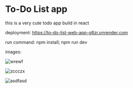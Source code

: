 # To-Do List app

this is a very cute todo app build in react

deployment: https://to-do-list-web-app-g8zr.onrender.com

run command: npm install; npm run dev

images:

![wrewf](https://github.com/user-attachments/assets/97c5cdb1-1aec-4bc7-a537-1fe921a062d1)

![zccczx](https://github.com/user-attachments/assets/9325eac3-3fd8-41fc-8184-653996c090d0)

![asdfasd](https://github.com/user-attachments/assets/44808803-4e5b-4024-92f7-aacb833ec3af)
